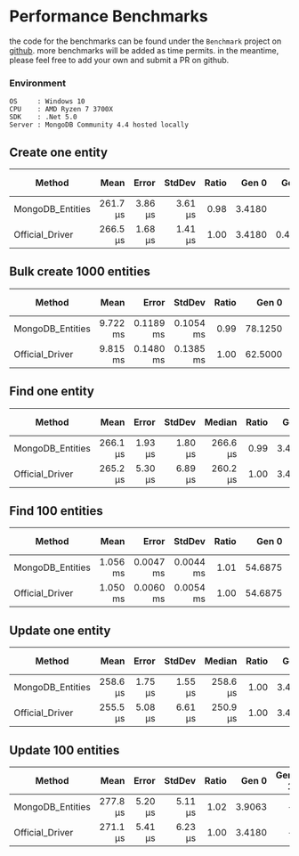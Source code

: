 # Performance Benchmarks
the code for the benchmarks can be found under the `Benchmark` project on [github](https://github.com/dj-nitehawk/MongoDB.Entities/tree/master/Benchmark/Benchmarks).
more benchmarks will be added as time permits. in the meantime, please feel free to add your own and submit a PR on github. 

### Environment
```
OS     : Windows 10
CPU    : AMD Ryzen 7 3700X
SDK    : .Net 5.0
Server : MongoDB Community 4.4 hosted locally
```

## Create one entity

|           Method |     Mean |   Error |  StdDev | Ratio |  Gen 0 |  Gen 1 | Gen 2 | Allocated |
|----------------- |---------:|--------:|--------:|------:|-------:|-------:|------:|----------:|
| MongoDB_Entities | 261.7 μs | 3.86 μs | 3.61 μs |  0.98 | 3.4180 |      - |     - |     29 KB |
|  Official_Driver | 266.5 μs | 1.68 μs | 1.41 μs |  1.00 | 3.4180 | 0.4883 |     - |     29 KB |

## Bulk create 1000 entities

|           Method |     Mean |     Error |    StdDev | Ratio |   Gen 0 |   Gen 1 | Gen 2 | Allocated |
|----------------- |---------:|----------:|----------:|------:|--------:|--------:|------:|----------:|
| MongoDB_Entities | 9.722 ms | 0.1189 ms | 0.1054 ms |  0.99 | 78.1250 | 31.2500 |     - |    686 KB |
|  Official_Driver | 9.815 ms | 0.1480 ms | 0.1385 ms |  1.00 | 62.5000 | 31.2500 |     - |    582 KB |

## Find one entity

|           Method |     Mean |   Error |  StdDev |   Median | Ratio |  Gen 0 |  Gen 1 | Gen 2 | Allocated |
|----------------- |---------:|--------:|--------:|---------:|------:|-------:|-------:|------:|----------:|
| MongoDB_Entities | 266.1 μs | 1.93 μs | 1.80 μs | 266.6 μs |  0.99 | 3.4180 | 0.4883 |     - |     31 KB |
|  Official_Driver | 265.2 μs | 5.30 μs | 6.89 μs | 260.2 μs |  1.00 | 3.4180 | 0.4883 |     - |     31 KB |

## Find 100 entities

|           Method |     Mean |     Error |    StdDev | Ratio |   Gen 0 |  Gen 1 | Gen 2 | Allocated |
|----------------- |---------:|----------:|----------:|------:|--------:|-------:|------:|----------:|
| MongoDB_Entities | 1.056 ms | 0.0047 ms | 0.0044 ms |  1.01 | 54.6875 | 1.9531 |     - |    448 KB |
|  Official_Driver | 1.050 ms | 0.0060 ms | 0.0054 ms |  1.00 | 54.6875 | 1.9531 |     - |    447 KB |

## Update one entity

|           Method |     Mean |   Error |  StdDev |   Median | Ratio |  Gen 0 | Gen 1 | Gen 2 | Allocated |
|----------------- |---------:|--------:|--------:|---------:|------:|-------:|------:|------:|----------:|
| MongoDB_Entities | 258.6 μs | 1.75 μs | 1.55 μs | 258.6 μs |  1.00 | 3.4180 |     - |     - |     31 KB |
|  Official_Driver | 255.5 μs | 5.08 μs | 6.61 μs | 250.9 μs |  1.00 | 3.4180 |     - |     - |     32 KB |

## Update 100 entities

|           Method |     Mean |   Error |  StdDev | Ratio |  Gen 0 | Gen 1 | Gen 2 | Allocated |
|----------------- |---------:|--------:|--------:|------:|-------:|------:|------:|----------:|
| MongoDB_Entities | 277.8 μs | 5.20 μs | 5.11 μs |  1.02 | 3.9063 |     - |     - |     33 KB |
|  Official_Driver | 271.1 μs | 5.41 μs | 6.23 μs |  1.00 | 3.4180 |     - |     - |     32 KB |